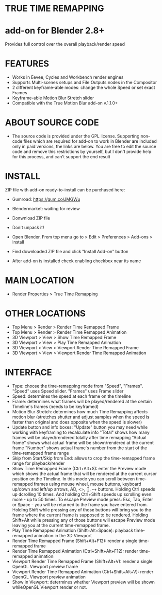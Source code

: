 # TRUE TIME REMAPPING
# add-on for Blender 2.8+
Provides full control over the overall playback/render speed

# FEATURES
- Works in Eevee, Cycles and Workbench render engines
- Supports Multi-scenes setups and File Outputs nodes in the Compositor
- 2 different keyframe-able modes: change the whole Speed or set exact Frames
- Keyframe-able Motion Blur Stretch slider
- Compatible with the True Motion Blur add-on v.1.1.0+

# ABOUT SOURCE CODE
- The source code is provided under the GPL license. Supporting non-code files which are required for add-on to work in Blender are included only in paid versions, the links are below. You are free to edit the source code and remove this restrictions by yourself, but I don't provide help for this process, and can't support the end result

# INSTALL
ZIP file with add-on ready-to-install can be purchased here:
- Gumroad: https://gum.co/JMGWu
- Blendermarket: waiting for review

- Donwnload ZIP file
- Don't unpack it!
- Open Blender. From top menu go to > Edit > Preferences > Add-ons > Install
- Find downloaded ZIP file and click "Install Add-on" button
- After add-on is installed check enabling checkbox near its name

# MAIN LOCATION
- Render Properties > True Time Remapping

# OTHER LOCATIONS
- Top Menu > Render > Render Time Remapped Frame
- Top Menu > Render > Render Time Remapped Animation
- 3D Viewport > View > Show Time Remapped Frame
- 3D Viewport > View > Play Time Remapped Animation
- 3D Viewport > View > Viewport Render Time Remapped Frame
- 3D Viewport > View > Viewport Render Time Remapped Animation


# INTERFACE
- Type: choose the time-remapping mode from "Speed", "Frames".
    "Speed" uses Speed slider.
    "Frames" uses Frame slider
- Speed: determines the speed at each frame on the timeline
- Frame: determines what frames will be played/rendered at the certain Timeline's frames (needs to be keyframed)
- Motion Blur Stretch: determines how much Time Remapping affects motion blur (stretches shutter and adjust samples when the speed is faster than original and does opposite when the speed is slower)
- Update button and info boxes:
    "Update" button you may need while working with keyframing to recalculate info
    "Total" shows how many frames will be played/rendered totally after time remapping
    "Actual frame" shows what actual frame will be shown/rendered at the current frame
    "Number" shows actual frame's number from the start of the time-remapped frame range
- Skip from Start/Skip from End: allows to crop the time-remapped frame range for playback/render
- Show Time Remapped Frame (Ctrl+Alt+S): enter the Preview mode which shows the actual frame that will be rendered at the current cursor position on the Timeline. In this mode you can scroll between time-remapped frames using mouse wheel, mouse buttons, keyboard up/down and left/up arrows, AD, <>, [], -+ buttons. Holding Ctrl speeds up dcrolling 10 times. And holding Ctrl+Shift speeds up scrolling even more - up to 50 times. To escape Preview mode press: Esc, Tab, Enter or Space - you will be returned to the frame you have entered from. Holding Shift while pressing any of those buttons will bring you to the frame where the current frame is supposed to be rendered. Holding Shift+Alt while pressing any of those buttons will escape Preview mode leaving you at the current time-remapped frame.
- Play Time Remapped Animation (Shift+Alt+Space): playback time-remapped animation in the 3D Viewport
- Render Time Remapped Frame (Shift+Alt+F12): render a single time-remapped frame
- Render Time Remapped Animation (Ctrl+Shift+Alt+F12): render time-remapped animation
- Viewport Render Time Remapped Frame (Shift+Alt+V): render a single OpenGL Viewport preview frame
- Viewport Render Time Remapped Animation (Ctrl+Shift+Alt+V): render OpenGL Viewport preview animation
- Show in Viewport: determines whether Viewport preview will be shown whileOpenGL Viewport render or not.
